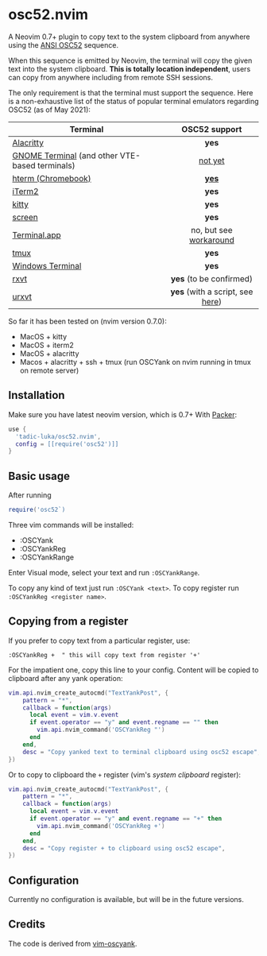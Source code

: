 # osc52.nvim

A Neovim 0.7+ plugin to copy text to the system clipboard from anywhere using
the [ANSI OSC52](https://invisible-island.net/xterm/ctlseqs/ctlseqs.html#h3-Operating-System-Commands)
sequence.

When this sequence is emitted by Neovim, the terminal will copy the given text into
the system clipboard. **This is totally location independent**, users can copy
from anywhere including from remote SSH sessions.

The only requirement is that the terminal must support the sequence. Here is a
non-exhaustive list of the status of popular terminal emulators regarding OSC52
(as of May 2021):

| Terminal | OSC52 support |
|----------|:-------------:|
| [Alacritty](https://github.com/alacritty/alacritty) | **yes** |
| [GNOME Terminal](https://github.com/GNOME/gnome-terminal) (and other VTE-based terminals) | [not yet](https://bugzilla.gnome.org/show_bug.cgi?id=795774) |
| [hterm (Chromebook)](https://chromium.googlesource.com/apps/libapps/+/master/README.md) | [**yes**](https://chromium.googlesource.com/apps/libapps/+/master/nassh/doc/FAQ.md#Is-OSC-52-aka-clipboard-operations_supported) |
| [iTerm2](https://iterm2.com/) | **yes** |
| [kitty](https://github.com/kovidgoyal/kitty) | **yes** |
| [screen](https://www.gnu.org/software/screen/) | **yes** |
| [Terminal.app](https://en.wikipedia.org/wiki/Terminal_(macOS)) | no, but see [workaround](https://github.com/roy2220/osc52pty) |
| [tmux](https://github.com/tmux/tmux) | **yes** |
| [Windows Terminal](https://github.com/microsoft/terminal) | **yes** |
| [rxvt](http://rxvt.sourceforge.net/) | **yes** (to be confirmed) |
| [urxvt](http://software.schmorp.de/pkg/rxvt-unicode.html) | **yes** (with a script, see [here](https://github.com/ojroques/vim-oscyank/issues/4)) |


So far it has been tested on (nvim version 0.7.0):
- MacOS + kitty
- MacOS + iterm2
- MacOS + alacritty
- Macos + alacritty + ssh + tmux (run OSCYank on nvim running in tmux on remote server)

## Installation
Make sure you have latest neovim version, which is 0.7+
With [Packer](https://github.com/wbthomason/packer.nvim):
```lua
use {
  'tadic-luka/osc52.nvim',
  config = [[require('osc52')]]
}
```

## Basic usage
After running 
```lua
require('osc52`)
```
Three vim commands will be installed:
- :OSCYank <arg>
- :OSCYankReg <reggister>
- :OSCYankRange
  
Enter Visual mode, select your text and run `:OSCYankRange`.

To copy any kind of text just run `:OSCYank <text>`.
To copy register run `:OSCYankReg <register name>`.


## Copying from a register
If you prefer to copy text from a particular register, use:
```vim
:OSCYankReg +  " this will copy text from register '+'
```

For the impatient one, copy this line to your config. Content will be copied to
clipboard after any yank operation:
```lua
vim.api.nvim_create_autocmd("TextYankPost", {
    pattern = "*",
    callback = function(args)
      local event = vim.v.event
      if event.operator == "y" and event.regname == "" then
        vim.api.nvim_command('OSCYankReg "')
      end
    end,
    desc = "Copy yanked text to terminal clipboard using osc52 escape",
})
```

Or to copy to clipboard the `+` register (vim's *system clipboard* register):
```lua
vim.api.nvim_create_autocmd("TextYankPost", {
    pattern = "*",
    callback = function(args)
      local event = vim.v.event
      if event.operator == "y" and event.regname == "+" then
        vim.api.nvim_command('OSCYankReg +')
      end
    end,
    desc = "Copy register + to clipboard using osc52 escape",
})
```

## Configuration
Currently no configuration is available, but will be in the future versions.

## Credits
The code is derived from
[vim-oscyank](https://github.com/ojroques/vim-oscyank).

